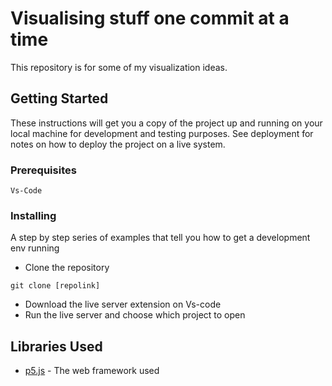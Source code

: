 # Visualising stuff one commit at a time

This repository is for some of my visualization ideas.

## Getting Started

These instructions will get you a copy of the project up and running on your local machine for development and testing purposes. See deployment for notes on how to deploy the project on a live system.

### Prerequisites

```
Vs-Code
```

### Installing

A step by step series of examples that tell you how to get a development env running

- Clone the repository
```
git clone [repolink]
```
- Download the live server extension on Vs-code
- Run the live server and choose which project to open

## Libraries Used

* [p5.js](https://p5js.org/) - The web framework used
